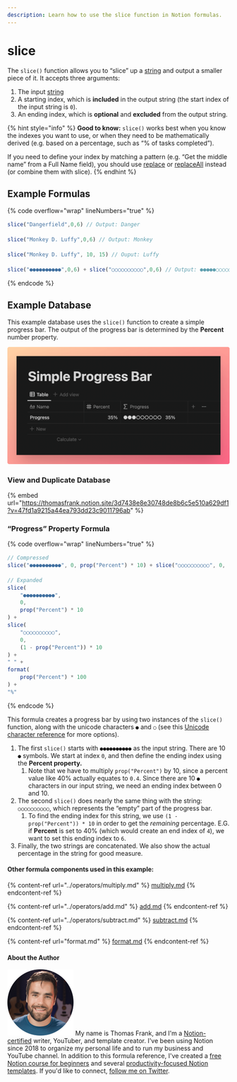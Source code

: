 ```yaml
---
description: Learn how to use the slice function in Notion formulas.
---
```


# slice

The `slice()` function allows you to “slice” up a [string](../../formula-basics/data-types/string.md) and output a smaller piece of it. It accepts three arguments:

1. The input [string](../../formula-basics/data-types/string.md)
2. A starting index, which is **included** in the output string (the start index of the input string is `0`).
3. An ending index, which is **optional** and **excluded** from the output string.

{% hint style="info" %}
**Good to know:** `slice()` works best when you know the indexes you want to use, or when they need to be mathematically derived (e.g. based on a percentage, such as “% of tasks completed”).&#x20;

If you need to define your index by matching a pattern (e.g. “Get the middle name” from a Full Name field), you should use [replace](replace.md) or [replaceAll](replaceall.md) instead (or combine them with slice).
{% endhint %}

## Example Formulas

{% code overflow="wrap" lineNumbers="true" %}
```jsx
slice("Dangerfield",0,6) // Output: Danger

slice("Monkey D. Luffy",0,6) // Output: Monkey

slice("Monkey D. Luffy", 10, 15) // Ouput: Luffy

slice("●●●●●●●●●●",0,6) + slice("○○○○○○○○○○",0,6) // Output: ●●●●●○○○○○
```
{% endcode %}

## Example Database

This example database uses the `slice()` function to create a simple progress bar. The output of the progress bar is determined by the **Percent** number property.

![](<../../.gitbook/assets/Progress Bar - Slice Function - Notion Formulas.png>)

### View and Duplicate Database

{% embed url="https://thomasfrank.notion.site/3d7438e8e30748de8b6c5e510a629df1?v=47fd1a9215a44ea793dd23c9011796ab" %}

### “Progress” Property Formula

{% code overflow="wrap" lineNumbers="true" %}
```jsx
// Compressed
slice("●●●●●●●●●●", 0, prop("Percent") * 10) + slice("○○○○○○○○○○", 0, (1 - prop("Percent")) * 10) + " " + format(prop("Percent") * 100) + "%"

// Expanded
slice(
    "●●●●●●●●●●", 
    0, 
    prop("Percent") * 10
) + 
slice(
    "○○○○○○○○○○", 
    0, 
    (1 - prop("Percent")) * 10
) + 
" " + 
format(
    prop("Percent") * 100
) + 
"%"
```
{% endcode %}

This formula creates a progress bar by using two instances of the `slice()` function, along with the unicode characters `●` and `○` (see this [Unicode character reference](https://www.w3.org/TR/xml-entity-names/025.html) for more options).

1. The first `slice()` starts with `●●●●●●●●●●` as the input string. There are 10 `●` symbols. We start at index `0`, and then define the ending index using the **Percent property.**
   1. Note that we have to multiply `prop("Percent")` by 10, since a percent value like 40% actually equates to `0.4`. Since there are 10 `●` characters in our input string, we need an ending index between 0 and 10.
2. The second `slice()` does nearly the same thing with the string: `○○○○○○○○○○`, which represents the “empty” part of the progress bar.
   1. To find the ending index for this string, we use `(1 - prop("Percent")) * 10` in order to get the _remaining_ percentage. E.G. if **Percent** is set to 40% (which would create an end index of `4`), we want to set this ending index to `6`.
3. Finally, the two strings are concatenated. We also show the actual percentage in the string for good measure.

#### Other formula components used in this example:

{% content-ref url="../operators/multiply.md" %}
[multiply.md](../operators/multiply.md)
{% endcontent-ref %}

{% content-ref url="../operators/add.md" %}
[add.md](../operators/add.md)
{% endcontent-ref %}

{% content-ref url="../operators/subtract.md" %}
[subtract.md](../operators/subtract.md)
{% endcontent-ref %}

{% content-ref url="format.md" %}
[format.md](format.md)
{% endcontent-ref %}

#### About the Author

<img src="../../.gitbook/assets/Notion Fundamentals with Thomas Frank - Avatar 2021 compressed (1).png" alt="" data-size="line"> My name is Thomas Frank, and I'm a [Notion-certified](https://www.credly.com/badges/95fae13a-17bf-4b4a-a3d2-d58c8a3e6a2a/public\_url) writer, YouTuber, and template creator. I've been using Notion since 2018 to organize my personal life and to run my business and YouTube channel. In addition to this formula reference, I've created a [free Notion course for beginners](https://thomasjfrank.com/fundamentals/) and several [productivity-focused Notion templates](https://thomasjfrank.com/templates/). If you'd like to connect, [follow me on Twitter](https://twitter.com/TomFrankly).

